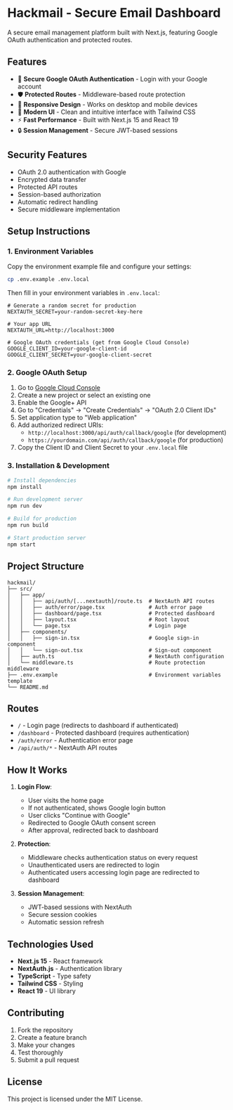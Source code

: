 # Hackmail - Secure Email Dashboard

A secure email management platform built with Next.js, featuring Google OAuth authentication and protected routes.

## Features

- 🔐 **Secure Google OAuth Authentication** - Login with your Google account
- 🛡️ **Protected Routes** - Middleware-based route protection
- 📱 **Responsive Design** - Works on desktop and mobile devices
- 🎨 **Modern UI** - Clean and intuitive interface with Tailwind CSS
- ⚡ **Fast Performance** - Built with Next.js 15 and React 19
- 🔒 **Session Management** - Secure JWT-based sessions

## Security Features

- OAuth 2.0 authentication with Google
- Encrypted data transfer
- Protected API routes
- Session-based authorization
- Automatic redirect handling
- Secure middleware implementation

## Setup Instructions

### 1. Environment Variables

Copy the environment example file and configure your settings:

```bash
cp .env.example .env.local
```

Then fill in your environment variables in `.env.local`:

```env
# Generate a random secret for production
NEXTAUTH_SECRET=your-random-secret-key-here

# Your app URL
NEXTAUTH_URL=http://localhost:3000

# Google OAuth credentials (get from Google Cloud Console)
GOOGLE_CLIENT_ID=your-google-client-id
GOOGLE_CLIENT_SECRET=your-google-client-secret
```

### 2. Google OAuth Setup

1. Go to [Google Cloud Console](https://console.cloud.google.com/)
2. Create a new project or select an existing one
3. Enable the Google+ API
4. Go to "Credentials" → "Create Credentials" → "OAuth 2.0 Client IDs"
5. Set application type to "Web application"
6. Add authorized redirect URIs:
   - `http://localhost:3000/api/auth/callback/google` (for development)
   - `https://yourdomain.com/api/auth/callback/google` (for production)
7. Copy the Client ID and Client Secret to your `.env.local` file

### 3. Installation & Development

```bash
# Install dependencies
npm install

# Run development server
npm run dev

# Build for production
npm run build

# Start production server
npm start
```

## Project Structure

```
hackmail/
├── src/
│   ├── app/
│   │   ├── api/auth/[...nextauth]/route.ts  # NextAuth API routes
│   │   ├── auth/error/page.tsx              # Auth error page
│   │   ├── dashboard/page.tsx               # Protected dashboard
│   │   ├── layout.tsx                       # Root layout
│   │   └── page.tsx                         # Login page
│   ├── components/
│   │   ├── sign-in.tsx                      # Google sign-in component
│   │   └── sign-out.tsx                     # Sign-out component
│   ├── auth.ts                              # NextAuth configuration
│   └── middleware.ts                        # Route protection middleware
├── .env.example                             # Environment variables template
└── README.md
```

## Routes

- `/` - Login page (redirects to dashboard if authenticated)
- `/dashboard` - Protected dashboard (requires authentication)
- `/auth/error` - Authentication error page
- `/api/auth/*` - NextAuth API routes

## How It Works

1. **Login Flow**: 
   - User visits the home page
   - If not authenticated, shows Google login button
   - User clicks "Continue with Google"
   - Redirected to Google OAuth consent screen
   - After approval, redirected back to dashboard

2. **Protection**:
   - Middleware checks authentication status on every request
   - Unauthenticated users are redirected to login
   - Authenticated users accessing login page are redirected to dashboard

3. **Session Management**:
   - JWT-based sessions with NextAuth
   - Secure session cookies
   - Automatic session refresh

## Technologies Used

- **Next.js 15** - React framework
- **NextAuth.js** - Authentication library
- **TypeScript** - Type safety
- **Tailwind CSS** - Styling
- **React 19** - UI library

## Contributing

1. Fork the repository
2. Create a feature branch
3. Make your changes
4. Test thoroughly
5. Submit a pull request

## License

This project is licensed under the MIT License.
